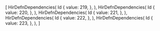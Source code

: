 [
    HirDefnDependencies(
        Id {
            value: 219,
        },
    ),
    HirDefnDependencies(
        Id {
            value: 220,
        },
    ),
    HirDefnDependencies(
        Id {
            value: 221,
        },
    ),
    HirDefnDependencies(
        Id {
            value: 222,
        },
    ),
    HirDefnDependencies(
        Id {
            value: 223,
        },
    ),
]